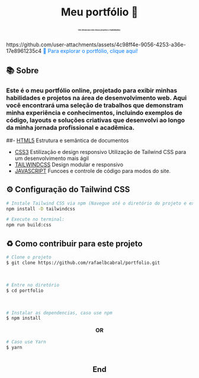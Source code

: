 <h1 align="center">
  <p><b>Meu portfólio 🎈</b> <br> <p style="font-size: 5px">Um showcase dos meus projetos e habilidades.</p></p>
</h1>
https://github.com/user-attachments/assets/4c98ff4e-9056-4253-a36e-17e8961235c4
<a href="https://rafaelcabral.netlify.app/" style="text-decoration: none; color: #007bff;">
  🚀 Para explorar o portfólio, clique aqui!
</a>


## 📚 Sobre

### Este é o meu portfólio online, projetado para exibir minhas habilidades e projetos na área de desenvolvimento web. Aqui você encontrará uma seleção de trabalhos que demonstram minha experiência e conhecimentos, incluindo exemplos de código, layouts e soluções criativas que desenvolvi ao longo da minha jornada profissional e acadêmica.


##- [HTML5](https://www.w3schools.com/html/)
Estrutura e semântica de documentos
- [CSS3](https://www.w3schools.com/css/)
Estilização e design responsivo
Utilização de Tailwind CSS para um desenvolvimento mais ágil
- [TAILWINDCSS](https://tailwindcss.com/)
Design modular e responsivo
- [JAVASCRIPT](https://www.w3schools.com/js)
Funcoes e controle de código para modos do site.


## ⚙️ Configuração do Tailwind CSS

```bash
# Instale Tailwind CSS via npm (Navegue até o diretório do projeto e execute:):
npm install -D tailwindcss
````

```bash
# Execute no terminal:
npm run build:css
````

## ♻️ Como contribuir para este projeto

```bash
# Clone o projeto
$ git clone https://github.com/rafaelbcabral/portfolio.git
````
<br>

````bash
# Entre no diretório
$ cd portfolio
````
<br>

````bash
# Instalar as dependencias, caso use npm
$ npm install
````

<p style="text-align: center; font-size: 15px; "><b>OR</b></p>

````bash
# Caso use Yarn
$ yarn
````

<h1></h1>
<p style="text-align: center; font-weight: bold; font-size: 20px">End</p>
